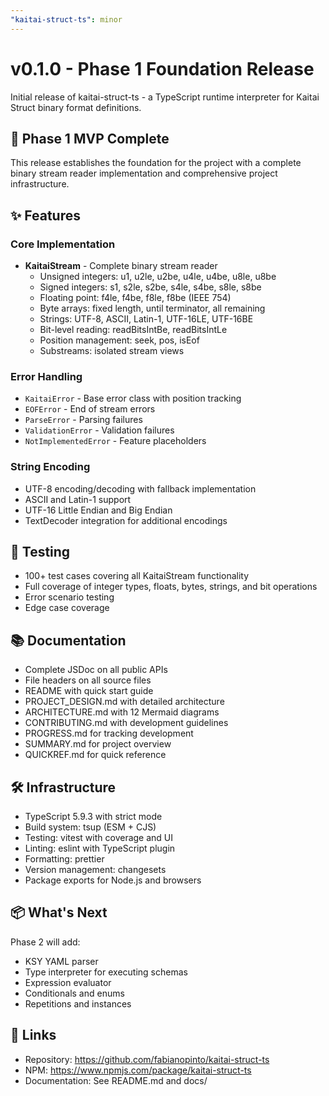```yaml
---
"kaitai-struct-ts": minor
---
```


# v0.1.0 - Phase 1 Foundation Release

Initial release of kaitai-struct-ts - a TypeScript runtime interpreter for Kaitai Struct binary format definitions.

## 🎉 Phase 1 MVP Complete

This release establishes the foundation for the project with a complete binary stream reader implementation and comprehensive project infrastructure.

## ✨ Features

### Core Implementation
- **KaitaiStream** - Complete binary stream reader
  - Unsigned integers: u1, u2le, u2be, u4le, u4be, u8le, u8be
  - Signed integers: s1, s2le, s2be, s4le, s4be, s8le, s8be
  - Floating point: f4le, f4be, f8le, f8be (IEEE 754)
  - Byte arrays: fixed length, until terminator, all remaining
  - Strings: UTF-8, ASCII, Latin-1, UTF-16LE, UTF-16BE
  - Bit-level reading: readBitsIntBe, readBitsIntLe
  - Position management: seek, pos, isEof
  - Substreams: isolated stream views

### Error Handling
- `KaitaiError` - Base error class with position tracking
- `EOFError` - End of stream errors
- `ParseError` - Parsing failures
- `ValidationError` - Validation failures
- `NotImplementedError` - Feature placeholders

### String Encoding
- UTF-8 encoding/decoding with fallback implementation
- ASCII and Latin-1 support
- UTF-16 Little Endian and Big Endian
- TextDecoder integration for additional encodings

## 🧪 Testing
- 100+ test cases covering all KaitaiStream functionality
- Full coverage of integer types, floats, bytes, strings, and bit operations
- Error scenario testing
- Edge case coverage

## 📚 Documentation
- Complete JSDoc on all public APIs
- File headers on all source files
- README with quick start guide
- PROJECT_DESIGN.md with detailed architecture
- ARCHITECTURE.md with 12 Mermaid diagrams
- CONTRIBUTING.md with development guidelines
- PROGRESS.md for tracking development
- SUMMARY.md for project overview
- QUICKREF.md for quick reference

## 🛠️ Infrastructure
- TypeScript 5.9.3 with strict mode
- Build system: tsup (ESM + CJS)
- Testing: vitest with coverage and UI
- Linting: eslint with TypeScript plugin
- Formatting: prettier
- Version management: changesets
- Package exports for Node.js and browsers

## 📦 What's Next

Phase 2 will add:
- KSY YAML parser
- Type interpreter for executing schemas
- Expression evaluator
- Conditionals and enums
- Repetitions and instances

## 🔗 Links
- Repository: https://github.com/fabianopinto/kaitai-struct-ts
- NPM: https://www.npmjs.com/package/kaitai-struct-ts
- Documentation: See README.md and docs/
